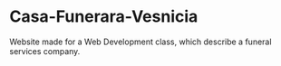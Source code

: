 # Casa-Funerara-Vesnicia
Website made for a Web Development class, which describe a funeral services company.
